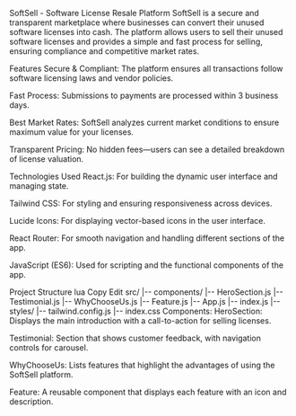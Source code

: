 SoftSell - Software License Resale Platform
SoftSell is a secure and transparent marketplace where businesses can convert their unused software licenses into cash. The platform allows users to sell their unused software licenses and provides a simple and fast process for selling, ensuring compliance and competitive market rates.

Features
Secure & Compliant: The platform ensures all transactions follow software licensing laws and vendor policies.

Fast Process: Submissions to payments are processed within 3 business days.

Best Market Rates: SoftSell analyzes current market conditions to ensure maximum value for your licenses.

Transparent Pricing: No hidden fees—users can see a detailed breakdown of license valuation.

Technologies Used
React.js: For building the dynamic user interface and managing state.

Tailwind CSS: For styling and ensuring responsiveness across devices.

Lucide Icons: For displaying vector-based icons in the user interface.

React Router: For smooth navigation and handling different sections of the app.

JavaScript (ES6): Used for scripting and the functional components of the app.

Project Structure
lua
Copy
Edit
src/
  |-- components/
      |-- HeroSection.js
      |-- Testimonial.js
      |-- WhyChooseUs.js
      |-- Feature.js
  |-- App.js
  |-- index.js
  |-- styles/
      |-- tailwind.config.js
      |-- index.css
Components:
HeroSection: Displays the main introduction with a call-to-action for selling licenses.

Testimonial: Section that shows customer feedback, with navigation controls for carousel.

WhyChooseUs: Lists features that highlight the advantages of using the SoftSell platform.

Feature: A reusable component that displays each feature with an icon and description.
